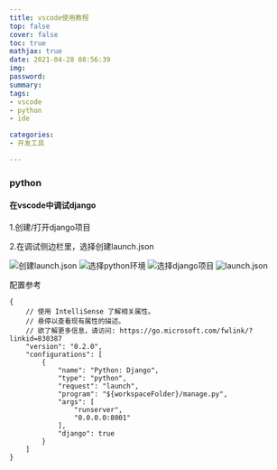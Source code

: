 ```yaml
---
title: vscode使用教程
top: false
cover: false
toc: true
mathjax: true
date: 2021-04-28 08:56:39
img:
password:
summary:
tags:
- vscode
- python
- ide

categories:
- 开发工具

---
```



### python

#### 在vscode中调试django
1.创建/打开django项目

2.在调试侧边栏里，选择创建launch.json

![创建launch.json](https://aamuqiao.oss-cn-beijing.aliyuncs.com/uPic/VbnGJr.png)
![选择python环境](https://aamuqiao.oss-cn-beijing.aliyuncs.com/uPic/kzbo9I.png)
![选择django项目](https://aamuqiao.oss-cn-beijing.aliyuncs.com/uPic/htbiNC.png)
![launch.json](https://aamuqiao.oss-cn-beijing.aliyuncs.com/uPic/Z8iTuK.png)

配置参考
```
{
    // 使用 IntelliSense 了解相关属性。 
    // 悬停以查看现有属性的描述。
    // 欲了解更多信息，请访问: https://go.microsoft.com/fwlink/?linkid=830387
    "version": "0.2.0",
    "configurations": [
        {
            "name": "Python: Django",
            "type": "python",
            "request": "launch",
            "program": "${workspaceFolder}/manage.py",
            "args": [
                "runserver",
                "0.0.0.0:8001"
            ],
            "django": true
        }
    ]
}
```